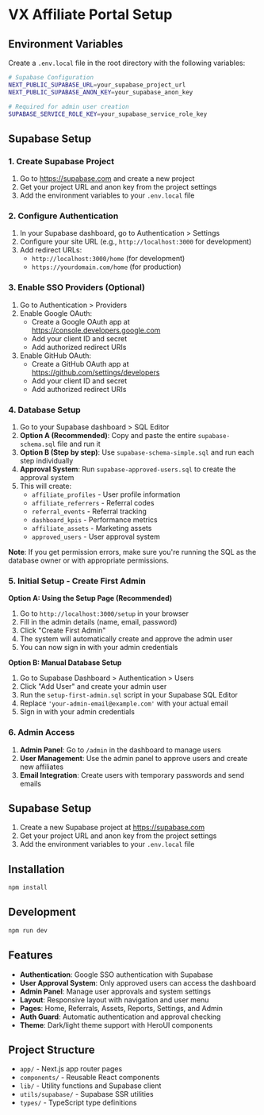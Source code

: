 # VX Affiliate Portal Setup

## Environment Variables

Create a `.env.local` file in the root directory with the following variables:

```bash
# Supabase Configuration
NEXT_PUBLIC_SUPABASE_URL=your_supabase_project_url
NEXT_PUBLIC_SUPABASE_ANON_KEY=your_supabase_anon_key

# Required for admin user creation
SUPABASE_SERVICE_ROLE_KEY=your_supabase_service_role_key
```

## Supabase Setup

### 1. Create Supabase Project
1. Go to https://supabase.com and create a new project
2. Get your project URL and anon key from the project settings
3. Add the environment variables to your `.env.local` file

### 2. Configure Authentication
1. In your Supabase dashboard, go to Authentication > Settings
2. Configure your site URL (e.g., `http://localhost:3000` for development)
3. Add redirect URLs:
   - `http://localhost:3000/home` (for development)
   - `https://yourdomain.com/home` (for production)

### 3. Enable SSO Providers (Optional)
1. Go to Authentication > Providers
2. Enable Google OAuth:
   - Create a Google OAuth app at https://console.developers.google.com
   - Add your client ID and secret
   - Add authorized redirect URIs
3. Enable GitHub OAuth:
   - Create a GitHub OAuth app at https://github.com/settings/developers
   - Add your client ID and secret
   - Add authorized redirect URIs

### 4. Database Setup
1. Go to your Supabase dashboard > SQL Editor
2. **Option A (Recommended)**: Copy and paste the entire `supabase-schema.sql` file and run it
3. **Option B (Step by step)**: Use `supabase-schema-simple.sql` and run each step individually
4. **Approval System**: Run `supabase-approved-users.sql` to create the approval system
5. This will create:
   - `affiliate_profiles` - User profile information
   - `affiliate_referrers` - Referral codes
   - `referral_events` - Referral tracking
   - `dashboard_kpis` - Performance metrics
   - `affiliate_assets` - Marketing assets
   - `approved_users` - User approval system

**Note**: If you get permission errors, make sure you're running the SQL as the database owner or with appropriate permissions.

### 5. Initial Setup - Create First Admin

**Option A: Using the Setup Page (Recommended)**
1. Go to `http://localhost:3000/setup` in your browser
2. Fill in the admin details (name, email, password)
3. Click "Create First Admin"
4. The system will automatically create and approve the admin user
5. You can now sign in with your admin credentials

**Option B: Manual Database Setup**
1. Go to Supabase Dashboard > Authentication > Users
2. Click "Add User" and create your admin user
3. Run the `setup-first-admin.sql` script in your Supabase SQL Editor
4. Replace `'your-admin-email@example.com'` with your actual email
5. Sign in with your admin credentials

### 6. Admin Access
1. **Admin Panel**: Go to `/admin` in the dashboard to manage users
2. **User Management**: Use the admin panel to approve users and create new affiliates
3. **Email Integration**: Create users with temporary passwords and send emails

## Supabase Setup

1. Create a new Supabase project at https://supabase.com
2. Get your project URL and anon key from the project settings
3. Add the environment variables to your `.env.local` file

## Installation

```bash
npm install
```

## Development

```bash
npm run dev
```

## Features

- **Authentication**: Google SSO authentication with Supabase
- **User Approval System**: Only approved users can access the dashboard
- **Admin Panel**: Manage user approvals and system settings
- **Layout**: Responsive layout with navigation and user menu
- **Pages**: Home, Referrals, Assets, Reports, Settings, and Admin
- **Auth Guard**: Automatic authentication and approval checking
- **Theme**: Dark/light theme support with HeroUI components

## Project Structure

- `app/` - Next.js app router pages
- `components/` - Reusable React components
- `lib/` - Utility functions and Supabase client
- `utils/supabase/` - Supabase SSR utilities
- `types/` - TypeScript type definitions 